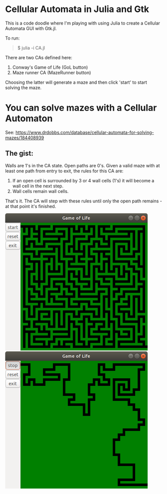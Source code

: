# Cellular Automata in Julia and Gtk

This is a code doodle where I'm playing with using Julia to create a Cellular Automata GUI with Gtk.jl. 

To run:

> $  julia -i CA.jl

There are two CAs defined here: 

1. Conway's Game of Life (GoL button)
2. Maze runner CA (MazeRunner button)

Choosing the latter will generate a maze and then click 'start' to start solving the maze.

# You can solve mazes with a Cellular Automaton

See: https://www.drdobbs.com/database/cellular-automata-for-solving-mazes/184408939

## The gist:

   Walls are 1's in the CA state. Open paths are 0's. Given a valid maze with at least one path
   from entry to exit, the rules for this CA are:

   1. If an open cell is surrounded by 3 or 4 wall cells (1's) it will become a wall cell
      in the next step.
   2. Wall cells remain wall cells.

   That's it. The CA will step with these rules until only the open path remains - at that point it's finished.

![Alt text](./start_maze.png "Starting Maze")
![Alt text](./end_maze.png "Ending Maze")
